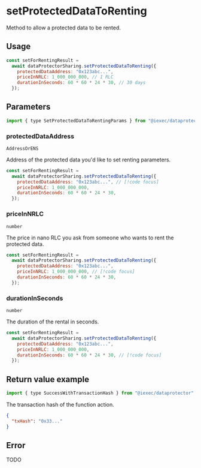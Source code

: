 # setProtectedDataToRenting

Method to allow a protected data to be rented.

## Usage

```js
const setForRentingResult =
  await dataProtectorSharing.setProtectedDataToRenting({
    protectedDataAddress: "0x123abc...",
    priceInNRLC: 1_000_000_000, // 1 RLC
    durationInSeconds: 60 * 60 * 24 * 30, // 30 days
  });
```

## Parameters

```js
import { type SetProtectedDataToRentingParams } from "@iexec/dataprotector";
```

### protectedDataAddress

`AddressOrENS`

Address of the protected data you'd like to set renting parameters.

```js
const setForRentingResult =
  await dataProtectorSharing.setProtectedDataToRenting({
    protectedDataAddress: "0x123abc...", // [!code focus]
    priceInNRLC: 1_000_000_000,
    durationInSeconds: 60 * 60 * 24 * 30,
  });
```

### priceInNRLC

`number`

The price in nano RLC you ask from someone who wants to rent the protected data.

```js
const setForRentingResult =
  await dataProtectorSharing.setProtectedDataToRenting({
    protectedDataAddress: "0x123abc...",
    priceInNRLC: 1_000_000_000, // [!code focus]
    durationInSeconds: 60 * 60 * 24 * 30,
  });
```

### durationInSeconds

`number`

The duration of the rental in seconds.

```js
const setForRentingResult =
  await dataProtectorSharing.setProtectedDataToRenting({
    protectedDataAddress: "0x123abc...",
    priceInNRLC: 1_000_000_000,
    durationInSeconds: 60 * 60 * 24 * 30, // [!code focus]
  });
```

## Return value example

```js
import { type SuccessWithTransactionHash } from "@iexec/dataprotector";
```

The transaction hash of the function action.

```json
{
  "txHash": "0x33..."
}
```

## Error

TODO
